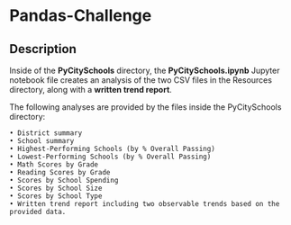 # Pandas-Challenge

## Description
Inside of the **PyCitySchools** directory, the **PyCitySchools.ipynb** Jupyter notebook file creates an analysis of the two CSV files in the Resources directory, along with a **written trend report**.

The following analyses are provided by the files inside the PyCitySchools directory:

    • District summary
    • School summary 
    • Highest-Performing Schools (by % Overall Passing)
    • Lowest-Performing Schools (by % Overall Passing)
    • Math Scores by Grade
    • Reading Scores by Grade
    • Scores by School Spending
    • Scores by School Size
    • Scores by School Type
    • Written trend report including two observable trends based on the provided data.


